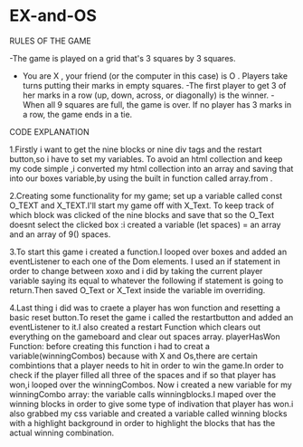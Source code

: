 # EX-and-OS
RULES OF THE GAME

-The game is played on a grid that's 3 squares by 3 squares.
- You are X , your friend (or the computer in this case) is O . Players take turns putting their marks in empty squares.
-The first player to get 3 of her marks in a row (up, down, across, or diagonally) is the winner.
-When all 9 squares are full, the game is over. If no player has 3 marks in a row, the game ends in a tie.

CODE EXPLANATION

1.Firstly i want to get the nine blocks or nine div tags and the restart button,so i have to set my variables.
To avoid an html collection and keep my code simple ,i converted my html collection into an array and saving that into our boxes variable,by using the built in function called array.from .

2.Creating some functionality for my game; set up a variable called const O_TEXT and X_TEXT.I'll start my game off with X_Text.
To keep track of which block was clicked of the nine blocks and save that so the O_Text doesnt select the clicked box :i created a variable (let spaces) = an array and an array of 9() spaces.

3.To start this game i created a function.I looped over boxes and added an eventListener to each one of the Dom elements.
I used an if statement in order to change between xoxo and i did by taking the current player variable saying its equal to whatever the following if statement is going to return.Then saved O_Text or X_Text inside the variable im overriding.

4.Last thing i did was to craete a player has won function and resetting a basic reset button.To reset the game i called the restartbutton and added an eventListener to it.I also created a restart Function which clears out everything on the gameboard and clear out spaces array.
playerHasWon Function: before creating this function i had to creat a variable(winningCombos) because with X and Os,there are certain combintions that a player needs to hit in order to win the game.In order to check if the player filled all three of the spaces and if so that player has won,i looped over the winningCombos.
Now i created a new variable for my winningCombo array: the variable calls winningblocks.I maped over the winning blocks in order to give some type of indivation that player has won.i also grabbed my css variable and created a variable called winning blocks with a highlight background in order to highlight the blocks that has the actual winning combination.
 